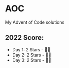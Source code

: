 # AOC
My Advent of Code solutions

## 2022 Score:
* Day 1: 2 Stars - 🌟🌟
* Day 2: 2 Stars - 🌟🌟
* Day 3: 2 Stars - 🌟🌟
